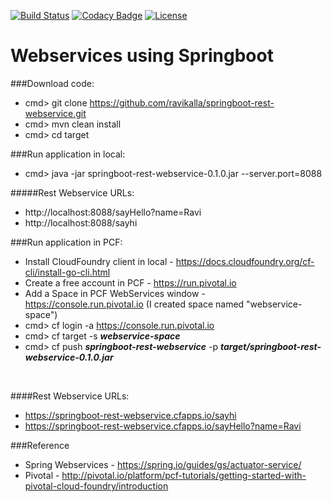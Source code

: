 [![Build Status](https://travis-ci.org/ravikalla/springboot-rest-webservice.svg?branch=master)](https://travis-ci.org/ravikalla/springboot-rest-webservice)
[![Codacy Badge](https://api.codacy.com/project/badge/Grade/ac38a5e5d954475980e46c279494be23)](https://www.codacy.com/app/ravikalla/springboot-rest-webservice?utm_source=github.com&utm_medium=referral&utm_content=ravikalla/springboot-rest-webservice&utm_campaign=Badge_Grade)
[![License](https://img.shields.io/badge/license-Apache%202-blue.svg)](https://www.apache.org/licenses/LICENSE-2.0)

# Webservices using Springboot

###Download code:
 * cmd> git clone https://github.com/ravikalla/springboot-rest-webservice.git
 * cmd> mvn clean install
 * cmd> cd target

###Run application in local:
 * cmd> java -jar springboot-rest-webservice-0.1.0.jar --server.port=8088

#####Rest Webservice URLs:
 * http://localhost:8088/sayHello?name=Ravi
 * http://localhost:8088/sayhi
 
###Run application in PCF:
 * Install CloudFoundry client in local - https://docs.cloudfoundry.org/cf-cli/install-go-cli.html
 * Create a free account in PCF - https://run.pivotal.io
 * Add a Space in PCF WebServices window - https://console.run.pivotal.io (I created space named "webservice-space")
 * cmd> cf login -a https://console.run.pivotal.io
 * cmd> cf target -s <b><i>webservice-space</i></b>
 * cmd> cf push <b><i>springboot-rest-webservice</i></b> -p <b><i>target/springboot-rest-webservice-0.1.0.jar</i></b>
<br/>

####Rest Webservice URLs:
 * https://springboot-rest-webservice.cfapps.io/sayhi
 * https://springboot-rest-webservice.cfapps.io/sayHello?name=Ravi

###Reference
 * Spring Webservices - https://spring.io/guides/gs/actuator-service/
 * Pivotal - http://pivotal.io/platform/pcf-tutorials/getting-started-with-pivotal-cloud-foundry/introduction

